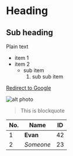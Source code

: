 # Heading
## Sub heading

Plain  text

- item 1
- item 2
  - sub item
    1. sub sub item

[Redirect to Google](https://www.google.com)

![alt photo](https://picsum.photos/200/200)

> This is blockquote

| No. | Name | ID |
| --- | --- | --- |
| 1 | **Evan** | 42 |
| 2 | *Someone* | 23 |